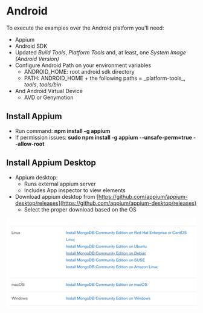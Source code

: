# Android

To execute the examples over the Android platform you'll need:

* Appium
* Android SDK
* Updated _Build Tools_, _Platform Tools_ and, at least, one _System Image \(Android Version\)_
* Configure Android Path on your environment variables
  * ANDROID\_HOME: root android sdk directory
  * PATH: ANDROID_HOME + the following paths = \_platform-tools_, _tools_, _tools/bin_ 
* And Android Virtual Device
  * AVD or Genymotion

## Install Appium

* Run command: **npm install -g appium**
* If permission issues: **sudo npm install -g appium --unsafe-perm=true --allow-root**

## Install Appium Desktop

* Appium desktop:
  * Runs external appium server
  * Includes App inspector to view elements 
* Download appium desktop from [https://github.com/appium/appium-desktop/releases](https://github.com/appium/appium-desktop/releases)
  * Select the proper download based on the OS

![](../.gitbook/assets/image%20%2881%29.png)



